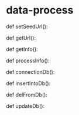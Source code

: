 # data-process

def setSeedUrl():

def getUrl():

def  getInfo():

def processInfo():

def connectionDb():

def insertIntoDb():

def delFromDb():

def updateDb():
